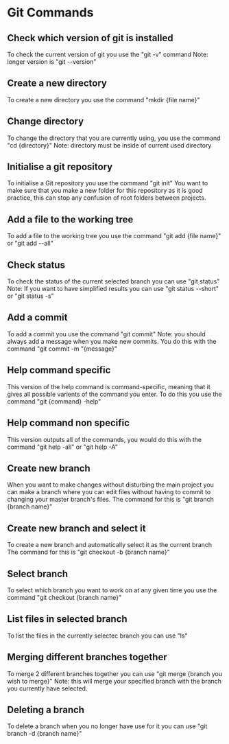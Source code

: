 # Git Commands

## Check which version of git is installed

To check the current version of git you use the
"git -v" command
Note: longer version is "git --version"


## Create a new directory

To create a new directory you use the command
"mkdir {file name}"


## Change directory

To change the directory that you are currently using, you use the command
"cd {directory}"
Note: directory must be inside of current used directory


## Initialise a git repository

To initialise a Git repository you use the command
"git init"
You want to make sure that you make a new folder for this repository as it is good practice, this can stop any confusion of root folders between projects.


## Add a file to the working tree

To add a file to the working tree you use the command
"git add {file name}" or "git add --all"


## Check status

To check the status of the current selected branch you can use
"git status"
Note: If you want to have simplified results you can use
"git status --short" or "git status -s"


## Add a commit

To add a commit you use the command
"git commit"
Note: you should always add a message when you make new commits. You do this with the command
"git commit -m "{message}"


## Help command specific

This version of the help command is command-specific, meaning that it gives all possible varients of the command you enter.
To do this you use the command
"git {command} -help"


## Help command non specific

This version outputs all of the commands, you would do this with the command
"git help -all" or "git help -A"


## Create new branch

When you want to make changes without disturbing the main project you can make a branch where you can edit files without having to commit to changing your master branch's files.
The command for this is
"git branch {branch name}"


## Create new branch and select it

To create a new branch and automatically select it as the current branch
The command for this is
"git checkout -b {branch name}"


## Select branch 

To select which branch you want to work on at any given time you use the command
"git checkout {branch name}"


## List files in selected branch

To list the files in the currently selectec branch you can use
"ls"


## Merging different branches together

To merge 2 different branches together you can use
"git merge {branch you wish to merge}"
Note: this will merge your specified branch with the branch you currently have selected.


## Deleting a branch

To delete a branch when you no longer have use for it you can use
"git branch -d {branch name}"